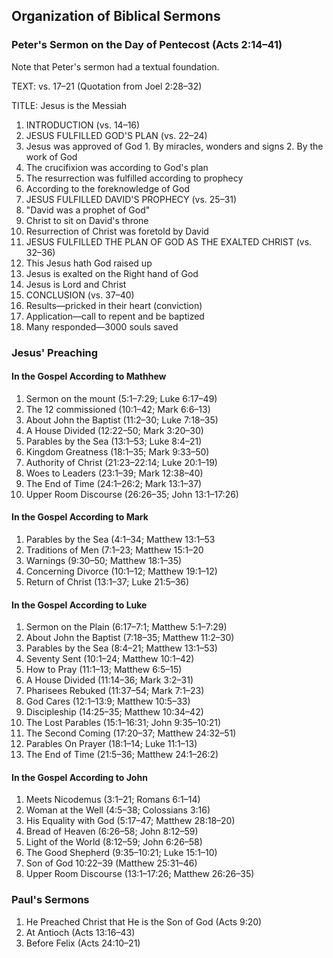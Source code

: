 ## Organization of Biblical Sermons

### Peter's Sermon on the Day of Pentecost (Acts 2:14–41)

Note that Peter's sermon had a textual foundation.

TEXT: vs. 17–21 (Quotation from Joel 2:28–32)

TITLE: Jesus is the Messiah

1. INTRODUCTION (vs. 14–16)
2. JESUS FULFILLED GOD'S PLAN (vs. 22–24)
  1. Jesus was approved of God
	1. By miracles, wonders and signs
	2. By the work of God
  2. The crucifixion was according to God's plan
  3. The resurrection was fulfilled according to prophecy
  4. According to the foreknowledge of God
3. JESUS FULFILLED DAVID'S PROPHECY (vs. 25–31)
  1. "David was a prophet of God"
  2. Christ to sit on David's throne
  3. Resurrection of Christ was foretold by David
4. JESUS FULFILLED THE PLAN OF GOD AS THE EXALTED CHRIST (vs. 32–36)
  1. This Jesus hath God raised up
  2. Jesus is exalted on the Right hand of God
  3. Jesus is Lord and Christ
5. CONCLUSION (vs. 37–40)
  1. Results—pricked in their heart (conviction)
  2. Application—call to repent and be baptized
  3. Many responded—3000 souls saved

### Jesus' Preaching

#### In the Gospel According to Mathhew

1. Sermon on the mount (5:1–7:29; Luke 6:17–49)
2. The 12 commissioned (10:1–42; Mark 6:6–13)
3. About John the Baptist (11:2–30; Luke 7:18–35)
4. A House Divided (12:22–50; Mark 3:20–30)
5. Parables by the Sea (13:1–53; Luke 8:4–21)
6. Kingdom Greatness (18:1–35; Mark 9:33–50)
7. Authority of Christ (21:23–22:14; Luke 20:1–19)
8. Woes to Leaders (23:1–39; Mark 12:38–40)
9. The End of Time (24:1–26:2; Mark 13:1–37)
10. Upper Room Discourse (26:26–35; John 13:1–17:26)

#### In the Gospel According to Mark

1. Parables by the Sea (4:1–34; Matthew 13:1–53
2. Traditions of Men (7:1–23; Matthew 15:1–20
3. Warnings (9:30–50; Matthew 18:1–35)
4. Concerning Divorce (10:1–12; Matthew 19:1–12)
5. Return of Christ (13:1–37; Luke 21:5–36)

#### In the Gospel According to Luke

1. Sermon on the Plain (6:17–7:1; Matthew 5:1–7:29)
2. About John the Baptist (7:18–35; Matthew 11:2–30)
3. Parables by the Sea (8:4–21; Matthew 13:1–53)
4. Seventy Sent (10:1–24; Matthew 10:1–42)
5. How to Pray (11:1–13; Matthew 6:5–15)
6. A House Divided (11:14–36; Mark 3:2–31)
7. Pharisees Rebuked (11:37–54; Mark 7:1–23)
8. God Cares (12:1–13:9; Matthew 10:5–33)
9. Discipleship (14:25–35; Matthew 10:34–42)
10. The Lost Parables (15:1–16:31; John 9:35–10:21)
11. The Second Coming (17:20–37; Matthew 24:32–51)
12. Parables On Prayer (18:1–14; Luke 11:1–13)
13. The End of Time (21:5–36; Matthew 24:1–26:2)

#### In the Gospel According to John

1. Meets Nicodemus (3:1–21; Romans 6:1–14)
2. Woman at the Well (4:5–38; Colossians 3:16)
3. His Equality with God (5:17–47; Matthew 28:18–20)
4. Bread of Heaven (6:26–58; John 8:12–59)
5. Light of the World (8:12–59; John 6:26–58)
6. The Good Shepherd (9:35–10:21; Luke 15:1–10)
7. Son of God 10:22–39 (Matthew 25:31–46)
8. Upper Room Discourse (13:1–17:26; Matthew 26:26–35)

### Paul's Sermons

1. He Preached Christ that He is the Son of God (Acts 9:20)
2. At Antioch (Acts 13:16–43)
3. Before Felix (Acts 24:10–21)

